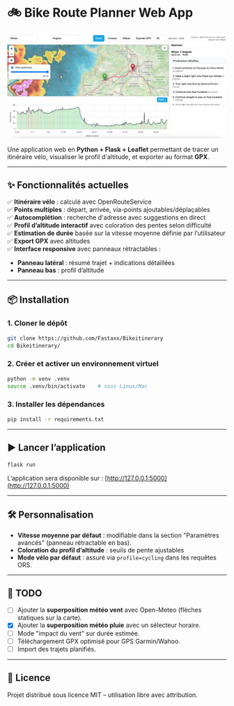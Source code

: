 # 🚲 Bike Route Planner Web App

![Screenshot](docs/main.png)

Une application web en **Python + Flask + Leaflet** permettant de tracer un itinéraire vélo, visualiser le profil d'altitude, et exporter au format **GPX**.

---


## ✨ Fonctionnalités actuelles

✅ **Itinéraire vélo** : calculé avec OpenRouteService  
✅ **Points multiples** : départ, arrivée, via-points ajoutables/déplaçables  
✅ **Autocomplétion** : recherche d'adresse avec suggestions en direct  
✅ **Profil d’altitude interactif** avec coloration des pentes selon difficulté  
✅ **Estimation de durée** basée sur la vitesse moyenne définie par l’utilisateur  
✅ **Export GPX** avec altitudes  
✅ **Interface responsive** avec panneaux rétractables :
- **Panneau latéral** : résumé trajet + indications détaillées
- **Panneau bas** : profil d’altitude

---

## 📦 Installation

### 1. Cloner le dépôt
```bash
git clone https://github.com/Fastaxx/Bikeitinerary
cd Bikeitinerary/
````

### 2. Créer et activer un environnement virtuel

```bash
python -m venv .venv
source .venv/bin/activate    # sous Linux/Mac
```

### 3. Installer les dépendances

```bash
pip install -r requirements.txt
```

---

## ▶️ Lancer l’application

```bash
flask run
```

L’application sera disponible sur :
[http://127.0.0.1:5000](http://127.0.0.1:5000)


---

## 🛠 Personnalisation

* **Vitesse moyenne par défaut** : modifiable dans la section "Paramètres avancés" (panneau rétractable en bas).
* **Coloration du profil d’altitude** : seuils de pente ajustables
* **Mode vélo par défaut** : assuré via `profile=cycling` dans les requêtes ORS.

---

## 📌 TODO

* [ ] Ajouter la **superposition météo vent** avec Open-Meteo (flèches statiques sur la carte).
* [x] Ajouter la **superposition météo pluie** avec un sélecteur horaire.
* [ ] Mode "impact du vent" sur durée estimée.
* [ ] Téléchargement GPX optimisé pour GPS Garmin/Wahoo.
* [ ] Import des trajets planifiés.

---

## 📜 Licence

Projet distribué sous licence MIT – utilisation libre avec attribution.

